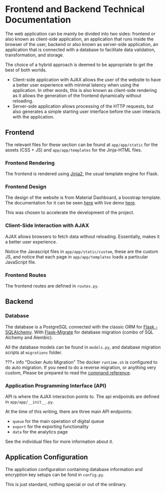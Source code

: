 # Frontend and Backend Technical Documentation
The web application can be mainly be divided into two sides: frontend or also known as client-side application, an application that runs inside the browser of the user, backend or also known as server-side application, an application that is connected with a database to facilitate data validation, transformation, and storage.

The choice of a hybrid approach is deemed to be appropriate to get the best of both worlds.

- Client-side application with AJAX allows the user of the website to have a better user experience with minimal latency when using the application. In other words, this is also known as client-side rendering as it allows the generation of the frontend dynamically without reloading.
- Server-side application allows processing of the HTTP requests, but also generates a simple starting user interface before the user interacts with the application.

## Frontend
The relevant files for these section can be found at `app/app/static` for the assets (CSS + JS) and `app/app/templates` for the Jinja-HTML files.

### Frontend Rendering
The frontend is rendered using [Jinja2](https://flask.palletsprojects.com/en/2.0.x/templating/), the usual template engine for Flask.

### Frontend Design
The design of the website is from Material Dashboard, a boostrap template. The documentation for it can be seen [here](https://demos.creative-tim.com/material-dashboard/docs/2.1/getting-started/introduction.html?_ga=2.260700621.1915903068.1634569677-198175297.1611663559) with live demo [here](https://demos.creative-tim.com/material-dashboard/examples/dashboard.html).

This was chosen to accelerate the development of the project.

### Client-Side Interaction with AJAX
AJAX allows browsers to fetch data without reloading. Essentially, makes it a better user experience.

Notice the Javascript files in `app/app/static/custom`, these are the custom JS, and notice that each page in `app/app/templates` loads a particular JavaScript file.

### Frontend Routes
The frontend routes are defined in `routes.py`.

## Backend

### Database
The database is a PostgreSQL connected with the classic ORM for [Flask - SQLAlchemy](https://flask-sqlalchemy.palletsprojects.com/en/2.x/). With [Flask-Migrate](https://flask-migrate.readthedocs.io/en/latest/) for database migration (combo of SQL Alchemy and Alembic).

All the database models can be found in `models.py`, and database migration scripts at `migrations` folder.

???+ info "Docker Auto Migration"
    The docker `runtime.sh` is configured to do auto migration. If you need to do a reverse migration, or anything very custom, Please be prepared to read the [command reference](https://flask-migrate.readthedocs.io/en/latest/#command-reference).

### Application Programming Interface (API)
API is where the AJAX interaction points to. The api endpoinds are defined in `app/app/__init__.py`.

At the time of this writing, there are three main API endpoints:
- `queue` for the main operation of digital queue
- `export` for the exporting functionality
- `data` for the analytics page

See the individual files for more information about it.

## Application Configuration
The application configuration containing database information and encryption key setups can be fond in `config.py`.

This is just standard, nothing special or out of the ordinary.